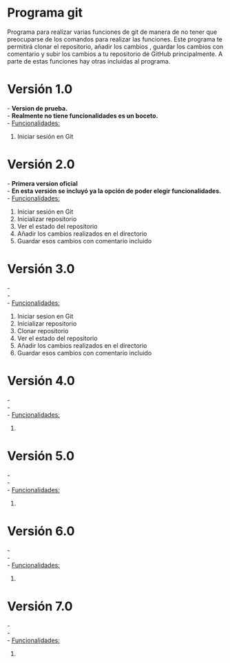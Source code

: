 # Programa git
Programa para realizar varias funciones de git de manera de no tener que preocuparse de los comandos para realizar las funciones.
Este programa te permitirá clonar el repositorio, añadir los cambios , guardar los cambios con comentario y subir los cambios a tu repositorio de GitHub principalmente. A parte de estas funciones hay otras incluidas al programa.

<h1>Versión 1.0</h1>
- <b>Version de prueba.</b>
<br>
- <b>Realmente no tiene funcionalidades es un boceto.</b>
<br>
  - <u>Funcionalidades:</u>
  <ol>
    <li>Iniciar sesión en Git</li>
  </ol>
  
<h1>Versión 2.0</h1>
- <b>Primera version oficial</b>
<br>
- <b>En esta versión se incluyó ya la opción de poder elegir funcionalidades.</b>
<br>
  - <u>Funcionalidades:</u> 
  <ol>
    <li>Iniciar sesión en Git</li>
    <li>Inicializar repositorio</li>
    <li>Ver el estado del repositorio</li>
    <li>Añadir los cambios realizados en el directorio</li>
    <li>Guardar esos cambios con comentario incluido</li>
  </ol>
  
<h1>Versión 3.0</h1>
- <b></b>
<br>
- <b></b>
<br>
- <u>Funcionalidades:</u>
  <ol>
    <li>Iniciar sesion en Git</li>
    <li>Inicializar repositorio</li>
    <li>Clonar repositorio</li>
    <li>Ver el estado del repositorio</li>
    <li>Añadir los cambios realizados en el directorio</li>
    <li>Guardar esos cambios con comentario incluido</li>
  </ol>

<h1>Versión 4.0</h1>
- <b></b>
<br>
- <b></b>
<br>
- <u>Funcionalidades:</u>
  <ol>
    <li></li>
  </ol>

<h1>Versión 5.0</h1>
- <b></b>
<br>
- <b></b>
<br>
- <u>Funcionalidades:</u>
  <ol>
    <li></li>
  </ol>

<h1>Versión 6.0</h1>
- <b></b>
<br>
- <b></b>
<br>
- <u>Funcionalidades:</u>
  <ol>
    <li></li>
  </ol>

<h1>Versión 7.0</h1>
- <b></b>
<br>
- <b></b>
<br>
- <u>Funcionalidades:</u>
  <ol>
    <li></li>
  </ol>
